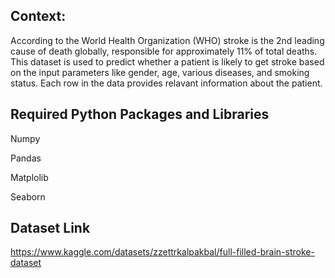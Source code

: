 ## Context:

According to the World Health Organization (WHO) stroke is the 2nd leading cause of death globally, responsible for approximately 11% of total deaths. This dataset is used to predict whether a patient is likely to get stroke based on the input parameters like gender, age, various diseases, and smoking status. Each row in the data provides relavant information about the patient.


## Required Python Packages and Libraries

Numpy

Pandas

Matplolib

Seaborn


## Dataset Link
https://www.kaggle.com/datasets/zzettrkalpakbal/full-filled-brain-stroke-dataset
